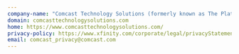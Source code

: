 ```yaml
---
company-name: "Comcast Technology Solutions (formerly known as The Platform)"
domain: comcasttechnologysolutions.com
home: https://www.comcasttechnologysolutions.com/
privacy-policy: https://www.xfinity.com/corporate/legal/privacyStatement
email: comcast_privacy@comcast.com
---
```




